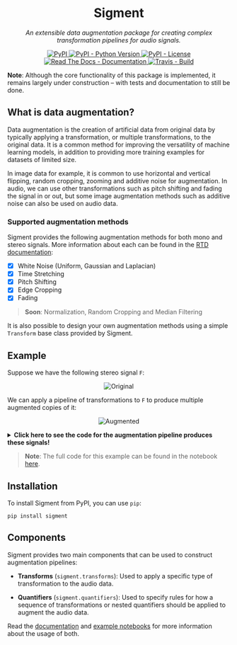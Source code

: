 <p align="center">
    <h1 align="center">Sigment</h1>
</p>

<p align="center">
    <em>An extensible data augmentation package for creating complex transformation pipelines for audio signals.</em>
</p>

<p align="center">
    <div align="center">
        <a href="https://pypi.org/project/sigment">
            <img src="https://img.shields.io/pypi/v/sigment?style=flat" alt="PyPI"/>
        </a>
        <a href="https://pypi.org/project/sigment">
            <img src="https://img.shields.io/pypi/pyversions/sigment?style=flat" alt="PyPI - Python Version"/>
        </a>
        <a href="https://raw.githubusercontent.com/eonu/sigment/master/LICENSE">
            <img src="https://img.shields.io/pypi/l/sigment?style=flat" alt="PyPI - License"/>
        </a>
        <a href="https://sigment.readthedocs.io/en/latest">
            <img src="https://readthedocs.org/projects/sigment/badge/?version=latest&style=flat" alt="Read The Docs - Documentation">
        </a>
        <a href="https://travis-ci.org/eonu/sigment">
            <img src="https://img.shields.io/travis/eonu/sigment?logo=travis&style=flat" alt="Travis - Build">
        </a>
    </div>
</p>

<p><b>Note</b>: Although the core functionality of this package is implemented, it remains largely under construction – with tests and documentation to still be done.</p>

## What is data augmentation?

Data augmentation is the creation of artificial data from original data by typically applying a transformation, or multiple transformations, to the original data. It is a common method for improving the versatility of machine learning models, in addition to providing more training examples for datasets of limited size.

In image data for example, it is common to use horizontal and vertical flipping, random cropping, zooming and additive noise for augmentation. In audio, we can use other transformations such as pitch shifting and fading the signal in or out, but some image augmentation methods such as additive noise can also be used on audio data.

### Supported augmentation methods

Sigment provides the following augmentation methods for both mono and stereo signals. More information about each can be found in the [RTD documentation](https://sigment.readthedocs.io/en/latest):

- [x] White Noise (Uniform, Gaussian and Laplacian)
- [x] Time Stretching
- [x] Pitch Shifting
- [x] Edge Cropping
- [x] Fading

> **Soon**: Normalization, Random Cropping and Median Filtering

It is also possible to design your own augmentation methods using a simple `Transform` base class provided by Sigment.

## Example

Suppose we have the following stereo signal `F`:

<p align="center">
    <img src="https://i.ibb.co/cbvgDkY/original.png" alt="Original">
</p>

We can apply a pipeline of transformations to `F` to produce multiple augmented copies of it:

<p align="center">
    <img src="https://i.ibb.co/bKjbZL2/augmented.png" alt="Augmented">
</p>

<details>
<summary>
    <b>Click here to see the code for the augmentation pipeline produces these signals!</b>
</summary>
<p>

```python
import sigment as sig

# Create a complex augmentation pipeline
transform = sig.Pipeline([
    sig.Sometimes([
        sig.OneOf([
            sig.UniformWhiteNoise(upper=(0.1, 0.4)),
            sig.GaussianWhiteNoise(scale=(0.01, 0.075)),
            sig.LaplacianWhiteNoise(scale=(0.01, 0.075))
        ])
    ], p=0.65),
    sig.SomeOf([
        sig.EdgeCrop('start', crop_size=(0.05, 0.15)),
        sig.EdgeCrop('end', crop_size=(0.05, 0.15))
    ], n=(1, 2)),
    sig.Sometimes([
        sig.SomeOf([
            sig.Fade('in', fade_size=(0.1, 0.2)),
            sig.Fade('out', fade_size=(0.1, 0.2))
        ], n=(1, 2))
    ], p=0.5),
    sig.TimeStretch(rate=(0.7, 1.3)),
    sig.PitchShift(n_steps=(-0.25, 0.25)),
])

# Generate 25 augmentations of the signal F
Fs = transform.generate(F, n=25, sr=50)
```

</p>
</details>

> **Note**: The full code for this example can be found in the notebook [here](https://nbviewer.jupyter.org/github/eonu/sigment/blob/master/notebooks/README%20%28Example%29.ipynb).

## Installation

To install Sigment from PyPI, you can use `pip`:

```console
pip install sigment
```

## Components

Sigment provides two main components that can be used to construct augmentation pipelines:

- **Transforms** (`sigment.transforms`): Used to apply a specific type of transformation to the audio data.

- **Quantifiers** (`sigment.quantifiers`): Used to specify rules for how a sequence of transformations
or nested quantifiers should be applied to augment the audio data.

Read the [documentation](https://sigment.readthedocs.io/en/latest) and [example notebooks](#TODO) for more information about the usage of both.